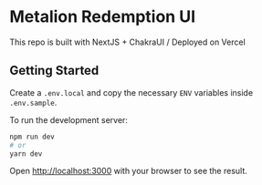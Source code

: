 # Metalion Redemption UI

This repo is built with NextJS + ChakraUI / Deployed on Vercel

## Getting Started

Create a `.env.local` and copy the necessary `ENV` variables inside `.env.sample`.

To run the development server:

```bash
npm run dev
# or
yarn dev
```
Open [http://localhost:3000](http://localhost:3000) with your browser to see the result.

